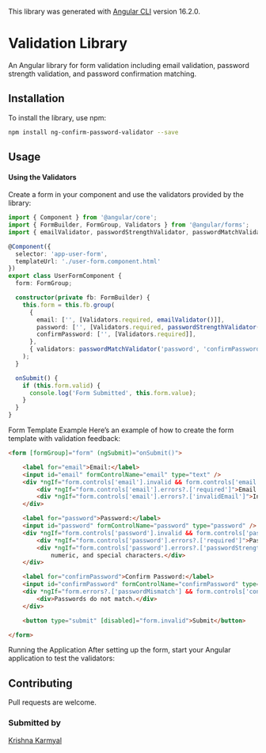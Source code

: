 
This library was generated with [Angular CLI](https://github.com/angular/angular-cli) version 16.2.0.

# Validation Library

An Angular library for form validation including email validation, password strength validation, and password confirmation matching.

## Installation

To install the library, use npm:

```bash
npm install ng-confirm-password-validator --save 
```



## Usage

#### Using the Validators

Create a form in your component and use the validators provided by the library:

```typescript
import { Component } from '@angular/core';
import { FormBuilder, FormGroup, Validators } from '@angular/forms';
import { emailValidator, passwordStrengthValidator, passwordMatchValidator } from 'ng-confirm-password-validator'; // Import validators

@Component({
  selector: 'app-user-form',
  templateUrl: './user-form.component.html'
})
export class UserFormComponent {
  form: FormGroup;

  constructor(private fb: FormBuilder) {
    this.form = this.fb.group(
      {
        email: ['', [Validators.required, emailValidator()]],
        password: ['', [Validators.required, passwordStrengthValidator()]],
        confirmPassword: ['', [Validators.required]],
      },
      { validators: passwordMatchValidator('password', 'confirmPassword') }
    );
  }

  onSubmit() {
    if (this.form.valid) {
      console.log('Form Submitted', this.form.value);
    }
  }
}
```
Form Template Example
Here’s an example of how to create the form template with validation feedback:

```html
<form [formGroup]="form" (ngSubmit)="onSubmit()">

    <label for="email">Email:</label>
    <input id="email" formControlName="email" type="text" />
    <div *ngIf="form.controls['email'].invalid && form.controls['email'].touched">
        <div *ngIf="form.controls['email'].errors?.['required']">Email is required.</div>
        <div *ngIf="form.controls['email'].errors?.['invalidEmail']">Invalid email format.</div>
    </div>

    <label for="password">Password:</label>
    <input id="password" formControlName="password" type="password" />
    <div *ngIf="form.controls['password'].invalid && form.controls['password'].touched">
        <div *ngIf="form.controls['password'].errors?.['required']">Password is required.</div>
        <div *ngIf="form.controls['password'].errors?.['passwordStrength']">Password must include uppercase, lowercase,
            numeric, and special characters.</div>
    </div>

    <label for="confirmPassword">Confirm Password:</label>
    <input id="confirmPassword" formControlName="confirmPassword" type="password" />
    <div *ngIf="form.errors?.['passwordMismatch'] && form.controls['confirmPassword'].touched">
        <div>Passwords do not match.</div>
    </div>

    <button type="submit" [disabled]="form.invalid">Submit</button>

</form>
```

Running the Application
After setting up the form, start your Angular application to test the validators:

## Contributing

Pull requests are welcome.


### Submitted by

[Krishna Karmyal](https://www.linkedin.com/in/krishna-karmyal/)

